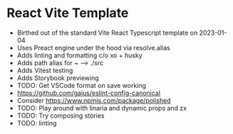 # React Vite Template

- Birthed out of the standard Vite React Typescript template on 2023-01-04
- Uses Preact engine under the hood via resolve.alias
- Adds linting and formatting c/o xo + husky
- Adds path alias for ~ --> ./src
- Adds Vitest testing
- Adds Storybook previewing
- TODO: Get VSCode format on save working
- <https://github.com/gajus/eslint-config-canonical>
- Consider <https://www.npmjs.com/package/polished>
- TODO: Play around with linaria and dynamic props and zx
- TODO: Try composing stories
- TODO: linting
